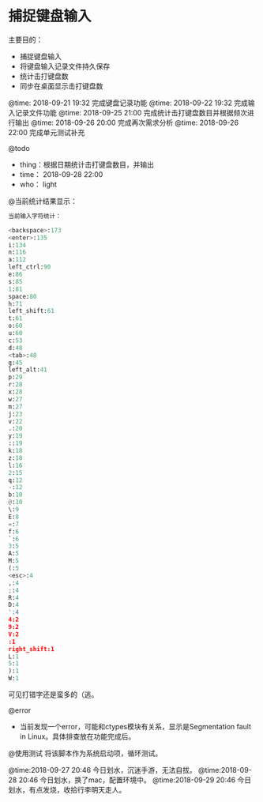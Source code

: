 # 捕捉键盘输入

主要目的：
- 捕捉键盘输入
- 将键盘输入记录文件持久保存
- 统计击打键盘数
- 同步在桌面显示击打键盘数


@time: 2018-09-21 19:32  完成键盘记录功能
@time: 2018-09-22 19:32  完成输入记录文件功能
@time: 2018-09-25 21:00  完成统计击打键盘数目并根据频次进行输出
@time: 2018-09-26 20:00  完成再次需求分析
@time: 2018-09-26 22:00  完成单元测试补充

@todo
- thing：根据日期统计击打键盘数目，并输出
- time： 2018-09-28 22:00
- who： light


@当前统计结果显示：

```python
当前输入字符统计：

<backspace>:173
<enter>:135
i:134
n:116
a:112
left_ctrl:90
e:86
s:85
1:81
space:80
h:71
left_shift:61
t:61
o:60
u:60
c:53
d:48
<tab>:48
g:45
left_alt:41
p:29
r:28
x:28
w:27
m:27
j:23
v:22
.:20
y:19
::19
k:18
z:18
l:16
2:15
q:12
-:12
b:10
@:10
\:9
E:8
=:7
f:6
`:6
3:5
A:5
M:5
(:5
<esc>:4
,:4
;:4
R:4
D:4
':4
4:2
9:2
V:2
:1
right_shift:1
L:1
5:1
):1
W:1
```

可见打错字还是蛮多的（逃。


@error
- 当前发现一个error，可能和ctypes模块有关系，显示是Segmentation fault in Linux。具体排查放在功能完成后。

@使用测试
将该脚本作为系统启动项，循环测试。

@time:2018-09-27 20:46 今日划水，沉迷手游，无法自拔。
@time:2018-09-28 20:46 今日划水，换了mac，配置环境中。
@time:2018-09-29 20:46 今日划水，有点发烧，收拾行李明天走人。